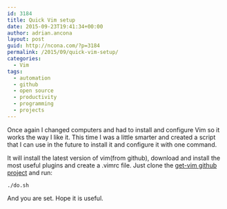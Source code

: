 ```yaml
---
id: 3184
title: Quick Vim setup
date: 2015-09-23T19:41:34+00:00
author: adrian.ancona
layout: post
guid: http://ncona.com/?p=3184
permalink: /2015/09/quick-vim-setup/
categories:
  - Vim
tags:
  - automation
  - github
  - open source
  - productivity
  - programming
  - projects
---
```

Once again I changed computers and had to install and configure Vim so it works the way I like it. This time I was a little smarter and created a script that I can use in the future to install it and configure it with one command.

It will install the latest version of vim(from github), download and install the most useful plugins and create a .vimrc file. Just clone the [get-vim github project](https://github.com/soonick/get-vim) and run:

```
./do.sh
```

And you are set. Hope it is useful.

<!--more-->
